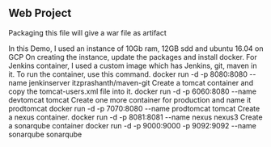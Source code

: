 ## Web Project
Packaging this file will give a war file as artifact

In this Demo, I used an instance of 10Gb ram, 12GB sdd and ubuntu 16.04 on GCP
On creating the instance, update the packages and install docker.
For Jenkins container, I used a custom image which has Jenkins, git, maven in it.
To run the container, use this command.
docker run -d -p 8080:8080 --name jenkinserver itzprashanth/maven-git
Create a tomcat container and copy the tomcat-users.xml file into it.
docker run -d -p 6060:8080 --name devtomcat tomcat
Create one more container for production and name it prodtomcat
docker run -d -p 7070:8080 --name prodtomcat tomcat
Create a nexus container.
docker run -d -p 8081:8081 --name nexus nexus3
Create a sonarqube container
docker run -d -p 9000:9000 -p 9092:9092 --name sonarqube sonarqube


